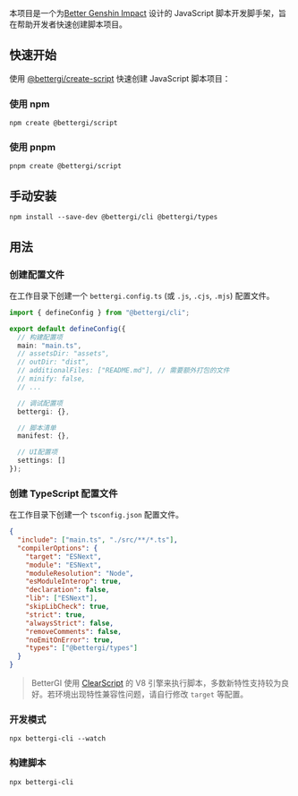本项目是一个为[Better Genshin Impact](https://github.com/babalae/better-genshin-impact) 设计的 JavaScript 脚本开发脚手架，旨在帮助开发者快速创建脚本项目。

## 快速开始

使用 [@bettergi/create-script](https://www.npmjs.com/package/@bettergi/create-script) 快速创建 JavaScript 脚本项目：

### 使用 npm

```shell
npm create @bettergi/script
```

### 使用 pnpm

```shell
pnpm create @bettergi/script
```

## 手动安装

```shell
npm install --save-dev @bettergi/cli @bettergi/types
```

## 用法

### 创建配置文件

在工作目录下创建一个 `bettergi.config.ts` (或 `.js`, `.cjs`, `.mjs`) 配置文件。

```ts
import { defineConfig } from "@bettergi/cli";

export default defineConfig({
  // 构建配置项
  main: "main.ts",
  // assetsDir: "assets",
  // outDir: "dist",
  // additionalFiles: ["README.md"], // 需要额外打包的文件
  // minify: false,
  // ...

  // 调试配置项
  bettergi: {},

  // 脚本清单
  manifest: {},

  // UI配置项
  settings: []
});
```

### 创建 TypeScript 配置文件

在工作目录下创建一个 `tsconfig.json` 配置文件。

```json
{
  "include": ["main.ts", "./src/**/*.ts"],
  "compilerOptions": {
    "target": "ESNext",
    "module": "ESNext",
    "moduleResolution": "Node",
    "esModuleInterop": true,
    "declaration": false,
    "lib": ["ESNext"],
    "skipLibCheck": true,
    "strict": true,
    "alwaysStrict": false,
    "removeComments": false,
    "noEmitOnError": true,
    "types": ["@bettergi/types"]
  }
}
```

> BetterGI 使用 [ClearScript](https://github.com/microsoft/ClearScript) 的 V8 引擎来执行脚本，多数新特性支持较为良好。若环境出现特性兼容性问题，请自行修改 `target` 等配置。

### 开发模式

```shell
npx bettergi-cli --watch
```

### 构建脚本

```shell
npx bettergi-cli
```

